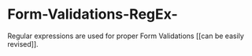 # Form-Validations-RegEx-
Regular expressions are used for proper Form Validations [[can be easily revised]].
